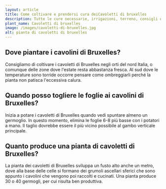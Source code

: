 ```yaml
---
layout: article
title: Come coltivare e prendersi cura deiCavoletti di bruxelles
description: Tutte le cure necessarie, irrigazioni, terreno, consigli e molto altro sulla coltivazione dei Cavoletti di bruxelles
plant_name: Cavoletti di bruxelles
image: /images/cavoletti-di-bruxelles.jpg
alt: pianta di cavoletti di bruxelles
---
```


## Dove piantare i cavolini di Bruxelles?

 Consigliamo di coltivare i cavoletti di Bruxelles negli orti del nord Italia, o comunque delle zone dove l'estate resta abbastanza fresca. Al sud dove le temperature sono torride occorre pensare come ombreggiarli perché la pianta non patisca l'eccessiva calura.

## Quando posso togliere le foglie ai cavolini di Bruxelles?

Inizia a potare i cavoletti di Bruxelles quando vedi spuntare almeno un germoglio. In questo momento, elimina le foglie 6-8 più basse con i potatori a mano. Il taglio dovrebbe essere il più vicino possibile al gambo verticale principale.

## Quanto produce una pianta di cavoletti di Bruxelles?

La pianta dei cavoletti di Bruxelles sviluppa un fusto alto anche un metro, dove alla base delle celle si formano dei grumoli ascellari sferici che sono appunto i cavolini che vengono poi raccolti e cucinati. Una pianta produce 30 o 40 germogli, per cui risulta ben produttiva.

